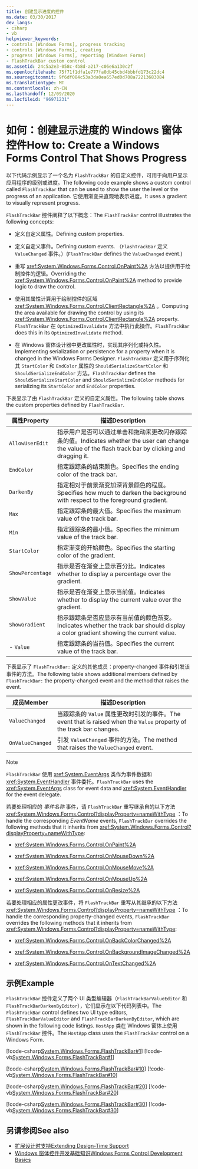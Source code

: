 ```yaml
---
title: 创建显示进度的控件
ms.date: 03/30/2017
dev_langs:
- csharp
- vb
helpviewer_keywords:
- controls [Windows Forms], progress tracking
- controls [Windows Forms], creating
- progress [Windows Forms], reporting [Windows Forms]
- FlashTrackBar custom control
ms.assetid: 24c5a2e3-058c-4b8d-a217-c06e6a130c2f
ms.openlocfilehash: 75f71f1dfa1e777fa0db45cbd4bbbfd173c22dc4
ms.sourcegitcommit: 9f6df084c53a3da0ea657ed0d708a72213683084
ms.translationtype: MT
ms.contentlocale: zh-CN
ms.lasthandoff: 12/09/2020
ms.locfileid: "96971231"
---
```

# <a name="how-to-create-a-windows-forms-control-that-shows-progress"></a><span data-ttu-id="6bc39-102">如何：创建显示进度的 Windows 窗体控件</span><span class="sxs-lookup"><span data-stu-id="6bc39-102">How to: Create a Windows Forms Control That Shows Progress</span></span>

<span data-ttu-id="6bc39-103">以下代码示例显示了一个名为 `FlashTrackBar` 的自定义控件，可用于向用户显示应用程序的级别或进度。</span><span class="sxs-lookup"><span data-stu-id="6bc39-103">The following code example shows a custom control called `FlashTrackBar` that can be used to show the user the level or the progress of an application.</span></span> <span data-ttu-id="6bc39-104">它使用渐变来直观地表示进度。</span><span class="sxs-lookup"><span data-stu-id="6bc39-104">It uses a gradient to visually represent progress.</span></span>  
  
 <span data-ttu-id="6bc39-105">`FlashTrackBar` 控件阐释了以下概念：</span><span class="sxs-lookup"><span data-stu-id="6bc39-105">The `FlashTrackBar` control illustrates the following concepts:</span></span>  
  
- <span data-ttu-id="6bc39-106">定义自定义属性。</span><span class="sxs-lookup"><span data-stu-id="6bc39-106">Defining custom properties.</span></span>  
  
- <span data-ttu-id="6bc39-107">定义自定义事件。</span><span class="sxs-lookup"><span data-stu-id="6bc39-107">Defining custom events.</span></span> <span data-ttu-id="6bc39-108">（`FlashTrackBar` 定义 `ValueChanged` 事件。）</span><span class="sxs-lookup"><span data-stu-id="6bc39-108">(`FlashTrackBar` defines the `ValueChanged` event.)</span></span>  
  
- <span data-ttu-id="6bc39-109">重写 <xref:System.Windows.Forms.Control.OnPaint%2A> 方法以提供用于绘制控件的逻辑。</span><span class="sxs-lookup"><span data-stu-id="6bc39-109">Overriding the <xref:System.Windows.Forms.Control.OnPaint%2A> method to provide logic to draw the control.</span></span>  
  
- <span data-ttu-id="6bc39-110">使用其属性计算用于绘制控件的区域 <xref:System.Windows.Forms.Control.ClientRectangle%2A> 。</span><span class="sxs-lookup"><span data-stu-id="6bc39-110">Computing the area available for drawing the control by using its <xref:System.Windows.Forms.Control.ClientRectangle%2A> property.</span></span> <span data-ttu-id="6bc39-111">`FlashTrackBar` 在 `OptimizedInvalidate` 方法中执行此操作。</span><span class="sxs-lookup"><span data-stu-id="6bc39-111">`FlashTrackBar` does this in its `OptimizedInvalidate` method.</span></span>  
  
- <span data-ttu-id="6bc39-112">在 Windows 窗体设计器中更改属性时，实现其序列化或持久性。</span><span class="sxs-lookup"><span data-stu-id="6bc39-112">Implementing serialization or persistence for a property when it is changed in the Windows Forms Designer.</span></span> <span data-ttu-id="6bc39-113">`FlashTrackBar` 定义用于序列化其 `StartColor` 和 `EndColor` 属性的 `ShouldSerializeStartColor` 和 `ShouldSerializeEndColor` 方法。</span><span class="sxs-lookup"><span data-stu-id="6bc39-113">`FlashTrackBar` defines the `ShouldSerializeStartColor` and `ShouldSerializeEndColor` methods for serializing its `StartColor` and `EndColor` properties.</span></span>  
  
 <span data-ttu-id="6bc39-114">下表显示了由 `FlashTrackBar` 定义的自定义属性。</span><span class="sxs-lookup"><span data-stu-id="6bc39-114">The following table shows the custom properties defined by `FlashTrackBar`.</span></span>  
  
|<span data-ttu-id="6bc39-115">属性</span><span class="sxs-lookup"><span data-stu-id="6bc39-115">Property</span></span>|<span data-ttu-id="6bc39-116">描述</span><span class="sxs-lookup"><span data-stu-id="6bc39-116">Description</span></span>|  
|--------------|-----------------|  
|`AllowUserEdit`|<span data-ttu-id="6bc39-117">指示用户是否可以通过单击和拖动来更改闪存跟踪条的值。</span><span class="sxs-lookup"><span data-stu-id="6bc39-117">Indicates whether the user can change the value of the flash track bar by clicking and dragging it.</span></span>|  
|`EndColor`|<span data-ttu-id="6bc39-118">指定跟踪条的结束颜色。</span><span class="sxs-lookup"><span data-stu-id="6bc39-118">Specifies the ending color of the track bar.</span></span>|  
|`DarkenBy`|<span data-ttu-id="6bc39-119">指定相对于前景渐变加深背景颜色的程度。</span><span class="sxs-lookup"><span data-stu-id="6bc39-119">Specifies how much to darken the background with respect to the foreground gradient.</span></span>|  
|`Max`|<span data-ttu-id="6bc39-120">指定跟踪条的最大值。</span><span class="sxs-lookup"><span data-stu-id="6bc39-120">Specifies the maximum value of the track bar.</span></span>|  
|`Min`|<span data-ttu-id="6bc39-121">指定跟踪条的最小值。</span><span class="sxs-lookup"><span data-stu-id="6bc39-121">Specifies the minimum value of the track bar.</span></span>|  
|`StartColor`|<span data-ttu-id="6bc39-122">指定渐变的开始颜色。</span><span class="sxs-lookup"><span data-stu-id="6bc39-122">Specifies the starting color of the gradient.</span></span>|  
|`ShowPercentage`|<span data-ttu-id="6bc39-123">指示是否在渐变上显示百分比。</span><span class="sxs-lookup"><span data-stu-id="6bc39-123">Indicates whether to display a percentage over the gradient.</span></span>|  
|`ShowValue`|<span data-ttu-id="6bc39-124">指示是否在渐变上显示当前值。</span><span class="sxs-lookup"><span data-stu-id="6bc39-124">Indicates whether to display the current value over the gradient.</span></span>|  
|`ShowGradient`|<span data-ttu-id="6bc39-125">指示跟踪条是否应显示有当前值的颜色渐变。</span><span class="sxs-lookup"><span data-stu-id="6bc39-125">Indicates whether the track bar should display a color gradient showing the current value.</span></span>|  
|-   `Value`|<span data-ttu-id="6bc39-126">指定跟踪条的当前值。</span><span class="sxs-lookup"><span data-stu-id="6bc39-126">Specifies the current value of the track bar.</span></span>|  
  
 <span data-ttu-id="6bc39-127">下表显示了 `FlashTrackBar:` 定义的其他成员：property-changed 事件和引发该事件的方法。</span><span class="sxs-lookup"><span data-stu-id="6bc39-127">The following table shows additional members defined by `FlashTrackBar:` the property-changed event and the method that raises the event.</span></span>  
  
|<span data-ttu-id="6bc39-128">成员</span><span class="sxs-lookup"><span data-stu-id="6bc39-128">Member</span></span>|<span data-ttu-id="6bc39-129">描述</span><span class="sxs-lookup"><span data-stu-id="6bc39-129">Description</span></span>|  
|------------|-----------------|  
|`ValueChanged`|<span data-ttu-id="6bc39-130">当跟踪条的 `Value` 属性更改时引发的事件。</span><span class="sxs-lookup"><span data-stu-id="6bc39-130">The event that is raised when the `Value` property of the track bar changes.</span></span>|  
|`OnValueChanged`|<span data-ttu-id="6bc39-131">引发 `ValueChanged` 事件的方法。</span><span class="sxs-lookup"><span data-stu-id="6bc39-131">The method that raises the `ValueChanged` event.</span></span>|  
  
> [!NOTE]
> <span data-ttu-id="6bc39-132">`FlashTrackBar` 使用 <xref:System.EventArgs> 类作为事件数据和 <xref:System.EventHandler> 事件委托。</span><span class="sxs-lookup"><span data-stu-id="6bc39-132">`FlashTrackBar` uses the <xref:System.EventArgs> class for event data and <xref:System.EventHandler> for the event delegate.</span></span>  
  
 <span data-ttu-id="6bc39-133">若要处理相应的 *事件名称* 事件，请 `FlashTrackBar` 重写继承自的以下方法 <xref:System.Windows.Forms.Control?displayProperty=nameWithType> ：</span><span class="sxs-lookup"><span data-stu-id="6bc39-133">To handle the corresponding *EventName* events, `FlashTrackBar` overrides the following methods that it inherits from <xref:System.Windows.Forms.Control?displayProperty=nameWithType>:</span></span>  
  
- <xref:System.Windows.Forms.Control.OnPaint%2A>  
  
- <xref:System.Windows.Forms.Control.OnMouseDown%2A>  
  
- <xref:System.Windows.Forms.Control.OnMouseMove%2A>  
  
- <xref:System.Windows.Forms.Control.OnMouseUp%2A>  
  
- <xref:System.Windows.Forms.Control.OnResize%2A>  
  
 <span data-ttu-id="6bc39-134">若要处理相应的属性更改事件，将 `FlashTrackBar` 重写从其继承的以下方法 <xref:System.Windows.Forms.Control?displayProperty=nameWithType> ：</span><span class="sxs-lookup"><span data-stu-id="6bc39-134">To handle the corresponding property-changed events, `FlashTrackBar` overrides the following methods that it inherits from <xref:System.Windows.Forms.Control?displayProperty=nameWithType>:</span></span>  
  
- <xref:System.Windows.Forms.Control.OnBackColorChanged%2A>  
  
- <xref:System.Windows.Forms.Control.OnBackgroundImageChanged%2A>  
  
- <xref:System.Windows.Forms.Control.OnTextChanged%2A>  
  
## <a name="example"></a><span data-ttu-id="6bc39-135">示例</span><span class="sxs-lookup"><span data-stu-id="6bc39-135">Example</span></span>  

 <span data-ttu-id="6bc39-136">`FlashTrackBar` 控件定义了两个 UI 类型编辑器（`FlashTrackBarValueEditor` 和 `FlashTrackBarDarkenByEditor`），它们显示在以下代码列表中。</span><span class="sxs-lookup"><span data-stu-id="6bc39-136">The `FlashTrackBar` control defines two UI type editors, `FlashTrackBarValueEditor` and `FlashTrackBarDarkenByEditor`, which are shown in the following code listings.</span></span> <span data-ttu-id="6bc39-137">`HostApp` 类在 Windows 窗体上使用 `FlashTrackBar` 控件。</span><span class="sxs-lookup"><span data-stu-id="6bc39-137">The `HostApp` class uses the `FlashTrackBar` control on a Windows Form.</span></span>  
  
 [!code-csharp[System.Windows.Forms.FlashTrackBar#1](~/samples/snippets/csharp/VS_Snippets_Winforms/System.Windows.Forms.FlashTrackBar/CS/FlashTrackBar.cs#1)]
 [!code-vb[System.Windows.Forms.FlashTrackBar#1](~/samples/snippets/visualbasic/VS_Snippets_Winforms/System.Windows.Forms.FlashTrackBar/VB/FlashTrackBar.vb#1)]  
  
 [!code-csharp[System.Windows.Forms.FlashTrackBar#10](~/samples/snippets/csharp/VS_Snippets_Winforms/System.Windows.Forms.FlashTrackBar/CS/FlashTrackBarDarkenByEditor.cs#10)]
 [!code-vb[System.Windows.Forms.FlashTrackBar#10](~/samples/snippets/visualbasic/VS_Snippets_Winforms/System.Windows.Forms.FlashTrackBar/VB/FlashTrackBarDarkenByEditor.vb#10)]  
  
 [!code-csharp[System.Windows.Forms.FlashTrackBar#20](~/samples/snippets/csharp/VS_Snippets_Winforms/System.Windows.Forms.FlashTrackBar/CS/FlashTrackBarValueEditor.cs#20)]
 [!code-vb[System.Windows.Forms.FlashTrackBar#20](~/samples/snippets/visualbasic/VS_Snippets_Winforms/System.Windows.Forms.FlashTrackBar/VB/FlashTrackBarValueEditor.vb#20)]  
  
 [!code-csharp[System.Windows.Forms.FlashTrackBar#30](~/samples/snippets/csharp/VS_Snippets_Winforms/System.Windows.Forms.FlashTrackBar/CS/HostApp.cs#30)]
 [!code-vb[System.Windows.Forms.FlashTrackBar#30](~/samples/snippets/visualbasic/VS_Snippets_Winforms/System.Windows.Forms.FlashTrackBar/VB/HostApp.vb#30)]  
  
## <a name="see-also"></a><span data-ttu-id="6bc39-138">另请参阅</span><span class="sxs-lookup"><span data-stu-id="6bc39-138">See also</span></span>

- <span data-ttu-id="6bc39-139">[扩展设计时支持](/previous-versions/visualstudio/visual-studio-2013/37899azc(v=vs.120))</span><span class="sxs-lookup"><span data-stu-id="6bc39-139">[Extending Design-Time Support](/previous-versions/visualstudio/visual-studio-2013/37899azc(v=vs.120))</span></span>
- [<span data-ttu-id="6bc39-140">Windows 窗体控件开发基础知识</span><span class="sxs-lookup"><span data-stu-id="6bc39-140">Windows Forms Control Development Basics</span></span>](windows-forms-control-development-basics.md)
